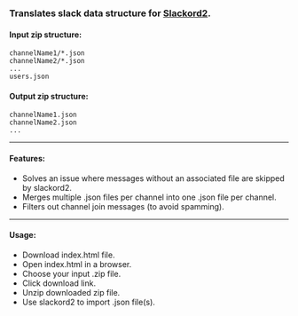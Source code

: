 
### Translates slack data structure for [Slackord2](https://github.com/thomasloupe/Slackord2).

#### Input zip structure:
	channelName1/*.json
	channelName2/*.json
	...
	users.json

#### Output zip structure:
	channelName1.json
	channelName2.json
	...

---

#### Features:
- Solves an issue where messages without an associated file are skipped by slackord2.
- Merges multiple .json files per channel into one .json file per channel.
- Filters out channel join messages (to avoid spamming).

---

#### Usage:
- Download index.html file.
- Open index.html in a browser.
- Choose your input .zip file.
- Click download link.
- Unzip downloaded zip file.
- Use slackord2 to import .json file(s).
